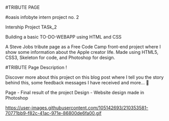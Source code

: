 #TRIBUTE PAGE

#oasis infobyte intern project no. 2

Intership Project TASk_2

Building a basic TO-DO-WEBAPP using HTML and CSS 

A Steve Jobs tribute page as a Free Code Camp front-end project where I show some information about the Apple creator life. Made using HTML5, CSS3, Skeleton for code, and Photoshop for design.

#TRIBUTE Page Description !


Discover more about this project on this blog post where I tell you the story behind this, some feedback messages I have received and more... 🙂

Page - Final result of the project
Design - Website design made in Photoshop

https://user-images.githubusercontent.com/105142693/210353581-70771bb9-f82c-41ac-971e-86800de6fa00.gif
